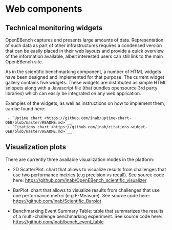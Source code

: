 # Web components

Technical monitoring widgets
----------------------------

OpenEBench captures and presents large amounts of data. Representation of such data as part of other infrastructures requires a condensed version that can be easily placed in their web layouts and provide a quick overview of the information available, albeit interested users can still link to the main OpenEBench site. 

As in the scientific benchmarking component, a number of HTML widgets have been designed and implemented for that purpose. The current widget gallery contains five widgets. These widgets are distributed as simple HTML snippets along with a Javascript file (that bundles opensource 3rd  party libraries) which can easily be integrated on any web application.

Examples of the widgets, as well as instructions on how to implement them, can be found here:

     - `Uptime chart <https://github.com/inab/uptime-chart-OEB/blob/master/README.md>`__
     - `Citations chart <https://github.com/inab/citations-widget-OEB/blob/master/README.md>`__

Visualization plots
-------------------

There are currently three available visualization modes in the platform:

- 2D ScatterPlot: chart that allows to visualize results from challenges that use two performance metrics (e.g precision vs recall). See source code here: https://github.com/inab/OpenEBench_scientific_visualizer

- BarPlot: chart that allows to visualize results from challenges that use one performance metric (e.g F-Measure). See source code here: https://github.com/inab/Scientific_Barplot

- Benchmarking Event Summary Table: table that summarizes the results of a multi-challenge benchmarking experiment. See source code here: https://github.com/inab/bench_event_table
